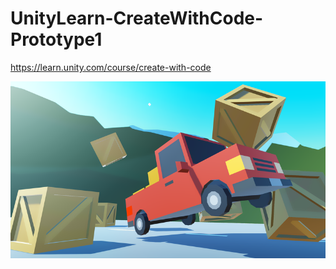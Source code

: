 # UnityLearn-CreateWithCode-Prototype1
https://learn.unity.com/course/create-with-code

![alt text](https://raw.githubusercontent.com/blajh/UnityLearn-CreateWithCode-Prototype1/main/UnityLearn-CreateWithCode-Prototype1.png)
